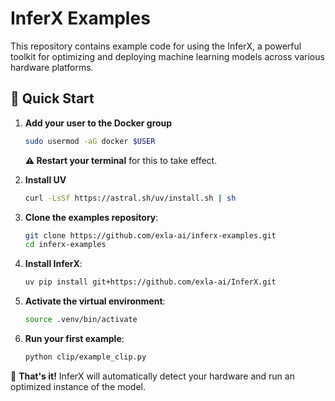 # InferX Examples

This repository contains example code for using the InferX, a powerful toolkit for optimizing and deploying machine learning models across various hardware platforms.

## 🚀 Quick Start

1. **Add your user to the Docker group**
   ```bash
   sudo usermod -aG docker $USER
   ```
   **⚠️ Restart your terminal** for this to take effect.

2. **Install UV**
   ```bash
   curl -LsSf https://astral.sh/uv/install.sh | sh
   ```

3. **Clone the examples repository**:
   ```bash
   git clone https://github.com/exla-ai/inferx-examples.git
   cd inferx-examples
   ```

4. **Install InferX**:
   ```bash
   uv pip install git+https://github.com/exla-ai/InferX.git
   ```

5. **Activate the virtual environment**:
   ```bash
   source .venv/bin/activate
   ```

6. **Run your first example**:
   ```bash
   python clip/example_clip.py
   ```

🎉 **That's it!** InferX will automatically detect your hardware and run an optimized instance of the model. 

